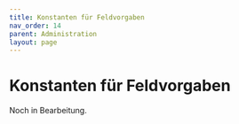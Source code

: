 ```yaml
---
title: Konstanten für Feldvorgaben
nav_order: 14
parent: Administration
layout: page
---
```


# Konstanten für Feldvorgaben

Noch in Bearbeitung.
